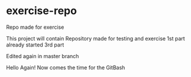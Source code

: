 # exercise-repo
Repo made for exercise

This project will contain
Repository made for testing and exercise
1st part already started
3rd part

Edited again in master branch

Hello Again!
Now comes the time for the GitBash

